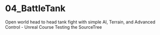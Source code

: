 # 04_BattleTank
Open world head to head tank fight with simple AI, Terrain, and Advanced Control - Unreal Course
Testing the SourceTree
